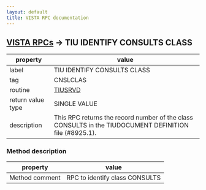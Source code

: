 ```yaml
---
layout: default
title: VISTA RPC documentation
---
```




## [VISTA RPCs](TableOfContent.md) &#8594; TIU IDENTIFY CONSULTS CLASS 

 property | value 
--- | --- 
 label | TIU IDENTIFY CONSULTS CLASS
 tag | CNSLCLAS
 routine | [TIUSRVD](http://code.osehra.org/dox/Routine_TIUSRVD_source.html)
 return value type | SINGLE VALUE
 description | This RPC returns the record number of the class CONSULTS in the TIUDOCUMENT DEFINITION file (#8925.1).


### Method description

 property | value 
--- | --- 
 Method comment | RPC to identify class CONSULTS